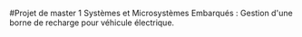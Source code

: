 #Projet de master 1 Systèmes et Microsystèmes Embarqués : Gestion d'une borne de recharge pour véhicule électrique.
